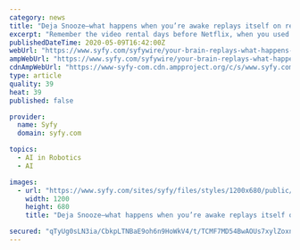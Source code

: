 ```yaml
---
category: news
title: "Deja Snooze—what happens when you’re awake replays itself on repeat in your sleep"
excerpt: "Remember the video rental days before Netflix, when you used to have to be kind and rewind? Your brain kind of works like a VHS tape. It records while you’re awake, then after you fall asleep, it’s rewind,"
publishedDateTime: 2020-05-09T16:42:00Z
webUrl: "https://www.syfy.com/syfywire/your-brain-replays-what-happens-awake-in-sleep"
ampWebUrl: "https://www.syfy.com/syfywire/your-brain-replays-what-happens-awake-in-sleep?amp"
cdnAmpWebUrl: "https://www-syfy-com.cdn.ampproject.org/c/s/www.syfy.com/syfywire/your-brain-replays-what-happens-awake-in-sleep?amp"
type: article
quality: 39
heat: 39
published: false

provider:
  name: Syfy
  domain: syfy.com

topics:
  - AI in Robotics
  - AI

images:
  - url: "https://www.syfy.com/sites/syfy/files/styles/1200x680/public/2020/05/yearmillion1.jpg"
    width: 1200
    height: 680
    title: "Deja Snooze—what happens when you’re awake replays itself on repeat in your sleep"

secured: "qTyUg0sLN3ia/CbkpLTNBaE9oh6n9HoWkV4/t/TCMF7MD54BwAOUs7xylZoxnQOjkvGhdioU72yd3ExptL6YgJCB+d8tYWUIb3yb30mxJNr+bQNBZt9yHiR5Sli/whW581iAWwrLRAdFCDkt0+8/r1sqR55rU3ZjG6B0Q2mu2CCd6jS8n31b5aEGGmtEAF3pMPtQfSUc62nDGXfla2/yfnQsiXcWIVVpn8ow7y5JQd1NpcUvIhGLfzygQO0VmU1c5OfJZ8zn7SLL57qeqh83JibhPkCChtJgvUBlr5Vsav/28RL75n+VnRPCx3lNd5qo/2qQy8lWOK9LkNYfcKUIVwTPCYx7jjhCLDPTddi4CksM7dQ682CqWeXZT4aTaekVFHfn9fztLXgNmEiIcnOfZMcOiAgqzr6Flmrac/CI6yUMa0ga7WUpF7DVmvQve67tFECvQefTvgqm9xPzjh4XIqpFIKAa1JfGQ632znWMW94=;NW/ZyuSNEpgoLiUXyK78Dg=="
---
```


